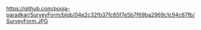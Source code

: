 https://github.com/pooja-paradkar/SurveyForm/blob/04e2c32fb37fc65f7e5b7f69ba2969c1c94c67fb/SurveyForm.JPG